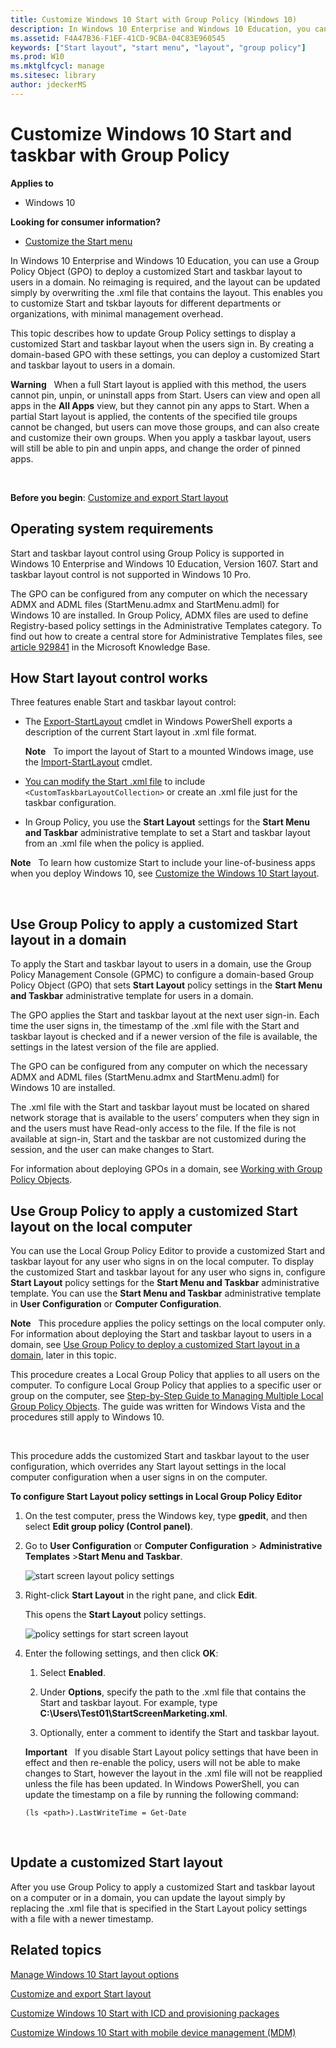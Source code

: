 ```yaml
---
title: Customize Windows 10 Start with Group Policy (Windows 10)
description: In Windows 10 Enterprise and Windows 10 Education, you can use a Group Policy Object (GPO) to deploy a customized Start layout to users in a domain.
ms.assetid: F4A47B36-F1EF-41CD-9CBA-04C83E960545
keywords: ["Start layout", "start menu", "layout", "group policy"]
ms.prod: W10
ms.mktglfcycl: manage
ms.sitesec: library
author: jdeckerMS
---
```


# Customize Windows 10 Start and taskbar with Group Policy


**Applies to**

-   Windows 10

**Looking for consumer information?**

-   [Customize the Start menu](http://go.microsoft.com/fwlink/p/?LinkId=623630)

In Windows 10 Enterprise and Windows 10 Education, you can use a Group Policy Object (GPO) to deploy a customized Start and taskbar layout to users in a domain. No reimaging is required, and the layout can be updated simply by overwriting the .xml file that contains the layout. This enables you to customize Start and tskbar layouts for different departments or organizations, with minimal management overhead.

This topic describes how to update Group Policy settings to display a customized Start and taskbar layout when the users sign in. By creating a domain-based GPO with these settings, you can deploy a customized Start and taskbar layout to users in a domain.

**Warning**  
When a full Start layout is applied with this method, the users cannot pin, unpin, or uninstall apps from Start. Users can view and open all apps in the **All Apps** view, but they cannot pin any apps to Start. When a partial Start layout is applied, the contents of the specified tile groups cannot be changed, but users can move those groups, and can also create and customize their own groups. When you apply a taskbar layout, users will still be able to pin and unpin apps, and change the order of pinned apps.

 

**Before you begin**: [Customize and export Start layout](customize-and-export-start-layout.md)

## Operating system requirements


Start and taskbar layout control using Group Policy is supported in Windows 10 Enterprise and Windows 10 Education, Version 1607. Start and taskbar layout control is not supported in Windows 10 Pro.

The GPO can be configured from any computer on which the necessary ADMX and ADML files (StartMenu.admx and StartMenu.adml) for Windows 10 are installed. In Group Policy, ADMX files are used to define Registry-based policy settings in the Administrative Templates category. To find out how to create a central store for Administrative Templates files, see [article 929841](http://go.microsoft.com/fwlink/p/?LinkId=691687) in the Microsoft Knowledge Base.

## <a href="" id="bkmk-howstartscreencontrolworks"></a>How Start layout control works


Three features enable Start and taskbar layout control:

-   The [Export-StartLayout](http://go.microsoft.com/fwlink/p/?LinkID=620879) cmdlet in Windows PowerShell exports a description of the current Start layout in .xml file format. 

    **Note**  
    To import the layout of Start to a mounted Windows image, use the [Import-StartLayout](http://go.microsoft.com/fwlink/p/?LinkId=623707) cmdlet.

-    [You can modify the Start .xml file](configure-windows-10-taskbar.md) to include  `<CustomTaskbarLayoutCollection>` or create an .xml file just for the taskbar configuration.

-   In Group Policy, you use the **Start Layout** settings for the **Start Menu and Taskbar** administrative template to set a Start and taskbar layout from an .xml file when the policy is applied.

**Note**  
To learn how customize Start to include your line-of-business apps when you deploy Windows 10, see [Customize the Windows 10 Start layout]( http://go.microsoft.com/fwlink/p/?LinkId=620863).

 

## <a href="" id="bkmk-domaingpodeployment"></a>Use Group Policy to apply a customized Start layout in a domain


To apply the Start and taskbar layout to users in a domain, use the Group Policy Management Console (GPMC) to configure a domain-based Group Policy Object (GPO) that sets **Start Layout** policy settings in the **Start Menu and Taskbar** administrative template for users in a domain.

The GPO applies the Start and taskbar layout at the next user sign-in. Each time the user signs in, the timestamp of the .xml file with the Start and taskbar layout is checked and if a newer version of the file is available, the settings in the latest version of the file are applied.

The GPO can be configured from any computer on which the necessary ADMX and ADML files (StartMenu.admx and StartMenu.adml) for Windows 10 are installed.

The .xml file with the Start and taskbar layout must be located on shared network storage that is available to the users’ computers when they sign in and the users must have Read-only access to the file. If the file is not available at sign-in, Start and the taskbar are not customized during the session, and the user can make changes to Start.

For information about deploying GPOs in a domain, see [Working with Group Policy Objects](http://go.microsoft.com/fwlink/p/?LinkId=620889).

## <a href="" id="bkmk-localgpimport"></a>Use Group Policy to apply a customized Start layout on the local computer


You can use the Local Group Policy Editor to provide a customized Start and taskbar layout for any user who signs in on the local computer. To display the customized Start and taskbar layout for any user who signs in, configure **Start Layout** policy settings for the **Start Menu and Taskbar** administrative template. You can use the **Start Menu and Taskbar** administrative template in **User Configuration** or **Computer Configuration**.

**Note**  
This procedure applies the policy settings on the local computer only. For information about deploying the Start and taskbar layout to users in a domain, see [Use Group Policy to deploy a customized Start layout in a domain](#bkmk-domaingpodeployment), later in this topic.

This procedure creates a Local Group Policy that applies to all users on the computer. To configure Local Group Policy that applies to a specific user or group on the computer, see [Step-by-Step Guide to Managing Multiple Local Group Policy Objects](http://go.microsoft.com/fwlink/p/?LinkId=620881). The guide was written for Windows Vista and the procedures still apply to Windows 10.

 

This procedure adds the customized Start and taskbar layout to the user configuration, which overrides any Start layout settings in the local computer configuration when a user signs in on the computer.

**To configure Start Layout policy settings in Local Group Policy Editor**

1.  On the test computer, press the Windows key, type **gpedit**, and then select **Edit group policy (Control panel)**.

2.  Go to **User Configuration** or **Computer Configuration** &gt; **Administrative Templates** &gt;**Start Menu and Taskbar**.

    ![start screen layout policy settings](images/starttemplate.jpg)

3.  Right-click **Start Layout** in the right pane, and click **Edit**.

    This opens the **Start Layout** policy settings.

    ![policy settings for start screen layout](images/startlayoutpolicy.jpg)

4.  Enter the following settings, and then click **OK**:

    1.  Select **Enabled**.

    2.  Under **Options**, specify the path to the .xml file that contains the Start and taskbar layout. For example, type **C:\\Users\\Test01\\StartScreenMarketing.xml**.

    3.  Optionally, enter a comment to identify the Start and taskbar layout.

    **Important**  
    If you disable Start Layout policy settings that have been in effect and then re-enable the policy, users will not be able to make changes to Start, however the layout in the .xml file will not be reapplied unless the file has been updated. In Windows PowerShell, you can update the timestamp on a file by running the following command:

    `(ls <path>).LastWriteTime = Get-Date`

     

## <a href="" id="bkmk-updatestartscreenlayout"></a>Update a customized Start layout


After you use Group Policy to apply a customized Start and taskbar layout on a computer or in a domain, you can update the layout simply by replacing the .xml file that is specified in the Start Layout policy settings with a file with a newer timestamp.

## Related topics


[Manage Windows 10 Start layout options](windows-10-start-layout-options-and-policies.md)

[Customize and export Start layout](customize-and-export-start-layout.md)

[Customize Windows 10 Start with ICD and provisioning packages](customize-windows-10-start-screens-by-using-provisioning-packages-and-icd.md)

[Customize Windows 10 Start with mobile device management (MDM)](customize-windows-10-start-screens-by-using-mobile-device-management.md)

 

 





